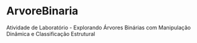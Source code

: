 # ArvoreBinaria
Atividade de Laboratório - Explorando Árvores Binárias com Manipulação Dinâmica e Classificação Estrutural
